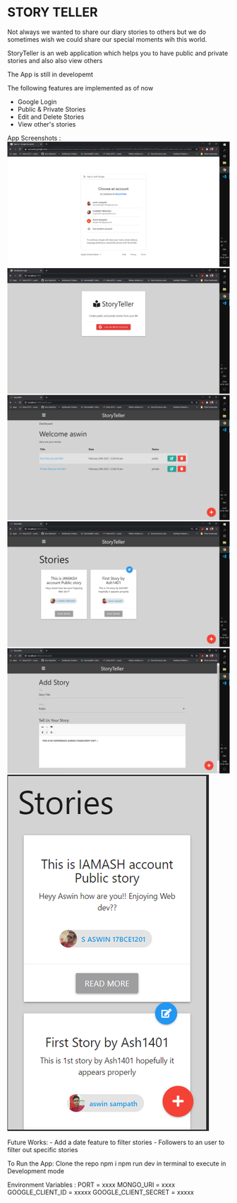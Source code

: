 # STORY TELLER

Not always we wanted to share our diary stories to others but we do sometimes wish we could share our special moments wih this world.

StoryTeller is an web application which helps you to have public and private stories and also also view others

The App is still in developemt 

The following features are implemented as of now
- Google Login
- Public & Private Stories 
- Edit and Delete Stories
- View other's stories

App Screenshots : 
    ![SignUP](./images/signup.PNG)
    <br>
    ![Login](./images/login.PNG)
    <br>
    ![Dashboard](./images/dashboard.PNG)
    <br>
    ![Public Stories](./images/public_stories.PNG)
    <br>
    ![Add a Story](./images/add_story.PNG)
    <br>
    ![It's Responsive](./images/responsive.PNG)

Future Works:
    - Add a date feature to filter stories
    - Followers to an user to filter out specific stories 

To Run the App:
    Clone the repo
    npm i 
    npm run dev in terminal to execute in Development mode

Environment Variables :
    PORT = xxxx
    MONGO_URI = xxxx
    GOOGLE_CLIENT_ID = xxxxx
    GOOGLE_CLIENT_SECRET = xxxxx

